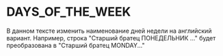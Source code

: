 # DAYS_OF_THE_WEEK

В данном тексте изменить наименование дней недели на английский вариант.
Например, строка "Старший братец ПОНЕДЕЛЬНИК ..." будет преобразована в "Старший братец MONDAY..."
